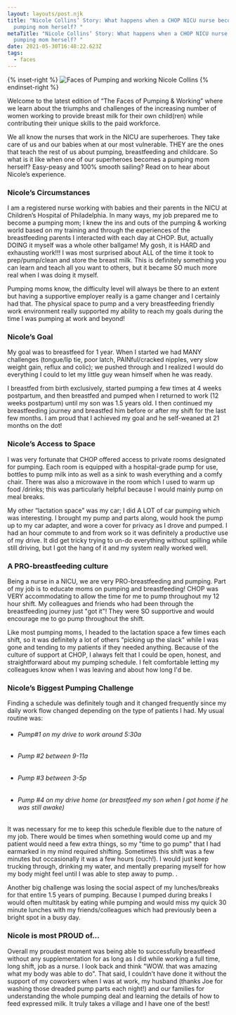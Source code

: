```yaml
---
layout: layouts/post.njk
title: "Nicole Collins’ Story: What happens when a CHOP NICU nurse becomes a
  pumping mom herself? "
metaTitle: "Nicole Collins’ Story: What happens when a CHOP NICU nurse becomes a
  pumping mom herself? "
date: 2021-05-30T16:48:22.623Z
tags:
  - faces
---
```

{% inset-right %}
![Faces of Pumping and working Nicole Collins](/images/faces-nicolec.jpg)
{% endinset-right %}

Welcome to the latest edition of “The Faces of Pumping & Working” where we learn about the triumphs and challenges of the increasing number of women working to provide breast milk for their own child(ren) while contributing their unique skills to the paid workforce. 

We all know the nurses that work in the NICU are superheroes. They take care of us and our babies when at our most vulnerable. THEY are the ones that teach the rest of us about pumping, breastfeeding and childcare. So what is it like when one of our superheroes becomes a pumping mom herself? Easy-peasy and 100% smooth sailing? Read on to hear about Nicole’s experience. 

### Nicole’s Circumstances

I am a registered nurse working with babies and their parents in the NICU at Children’s Hospital of Philadelphia. In many ways, my job prepared me to become a pumping mom; I knew the ins and outs of the pumping & working world based on my training and through the experiences of the breastfeeding parents I interacted with each day at CHOP. But, actually DOING it myself was a whole other ballgame! My gosh, it is HARD and exhausting work!!! I was most surprised about ALL of the time it took to prep/pump/clean and store the breast milk. This is definitely something you can learn and teach all you want to others, but it became SO much more real when I was doing it myself.

Pumping moms know, the difficulty level will always be there to an extent but having a supportive employer really is a game changer and I certainly had that. The physical space to pump and a very breastfeeding friendly work environment really supported my ability to reach my goals during the time I was pumping at work and beyond!

### Nicole’s Goal

My goal was to breastfeed for 1 year. When I started we had MANY challenges (tongue/lip tie, poor latch, PAINful/cracked nipples, very slow weight gain, reflux and colic); we pushed through and I realized I would do everything I could to let my little guy wean himself when he was ready. 

I breastfed from birth exclusively, started pumping a few times at 4 weeks postpartum, and then breastfed and pumped when I returned to work (12 weeks postpartum) until my son was 1.5 years old. I then continued my breastfeeding journey and breastfed him before or after my shift for the last few months. I am proud that I achieved my goal and he self-weaned at 21 months on the dot!

### Nicole’s Access to Space

I was very fortunate that CHOP offered access to private rooms designated for pumping. Each room is equipped with a hospital-grade pump for use, bottles to pump milk into as well as a sink to wash everything and a comfy chair. There was also a microwave in the room which I used to warm up food /drinks; this was particularly helpful because I would mainly pump on meal breaks.

My other “lactation space” was my car; I did A LOT of car pumping which was interesting. I brought my pump and parts along, would hook the pump up to my car adapter, and wore a cover for privacy as I drove and pumped. I had an hour commute to and from work so it was definitely a productive use of my drive. It did get tricky trying to un-do everything without spilling while still driving, but I got the hang of it and my system really worked well. 

### A PRO-breastfeeding culture

Being a nurse in a NICU, we are very PRO-breastfeeding and pumping. Part of my job is to educate moms on pumping and breastfeeding! CHOP was VERY accommodating to allow the time for me to pump throughout my 12 hour shift. My colleagues and friends who had been through the breastfeeding journey just "got it"! They were SO supportive and would encourage me to go pump throughout the shift.

Like most pumping moms, I headed to the lactation space a few times each shift, so it was definitely a lot of others "picking up the slack" while I was gone and tending to my patients if they needed anything. Because of the culture of support at CHOP, I always felt that I could be open, honest, and straightforward about my pumping schedule. I felt comfortable letting my colleagues know when I was leaving and about how long I'd be. 

### Nicole’s Biggest Pumping Challenge

Finding a schedule was definitely tough and it changed frequently since my daily work flow changed depending on the type of patients I had. My usual routine was:

* ###### Pump#1 on my drive to work around 5:30a
* ###### Pump #2 between 9-11a
* ###### Pump #3 between 3-5p
* ###### Pump #4 on my drive home (or breastfeed my son when I got home if he was still awake)

It was necessary for me to keep this schedule flexible due to the nature of my job. There would be times when something would come up and my patient would need a few extra things, so my "time to go pump" that I had earmarked in my mind required shifting. Sometimes this shift was a few minutes but occasionally it was a few hours (ouch!). I would just keep trucking through, drinking my water, and mentally preparing myself for how my body might feel until I was able to step away to pump. .

Another big challenge was losing the social aspect of my lunches/breaks for that entire 1.5 years of pumping. Because I pumped during breaks I would often multitask by eating while pumping and would miss my quick 30 minute lunches with my friends/colleagues which had previously been a bright spot in a busy day.

### Nicole is most PROUD of...

Overall my proudest moment was being able to successfully breastfeed without any supplementation for as long as I did while working a full time, long shift, job as a nurse. I look back and think "WOW. that was amazing what my body was able to do". That said, I couldn’t have done it without the support of my coworkers when I was at work, my husband (thanks Joe for washing those dreaded pump parts each night!) and our families for understanding the whole pumping deal and learning the details of how to feed expressed milk. It truly takes a village and I have one of the best!